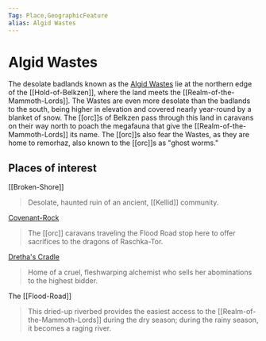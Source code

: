 ```yaml
---
Tag: Place,GeographicFeature
alias: Algid Wastes
---
```

# Algid Wastes
The desolate badlands known as the [Algid Wastes](https://pathfinderwiki.com/wiki/Algid_Wastes) lie at the northern edge of the [[Hold-of-Belkzen]], where the land meets the [[Realm-of-the-Mammoth-Lords]]. The Wastes are even more desolate than the badlands to the south, being higher in elevation and covered nearly year-round by a blanket of snow. The [[orc]]s of Belkzen pass through this land in caravans on their way north to poach the megafauna that give the [[Realm-of-the-Mammoth-Lords]] its name. The [[orc]]s also fear the Wastes, as they are home to remorhaz, also known to the [[orc]]s as "ghost worms."

## Places of interest
[[Broken-Shore]]
> Desolate, haunted ruin of an ancient, [[Kellid]] community.
 
[Covenant-Rock](https://pathfinderwiki.com/wiki/Covenant_Rock)
> The [[orc]] caravans traveling the Flood Road stop here to offer sacrifices to the dragons of Raschka-Tor.

[Dretha's Cradle](https://pathfinderwiki.com/wiki/Dretha%27s_Cradle)
> Home of a cruel, fleshwarping alchemist who sells her abominations to the highest bidder.

The [[Flood-Road]]
>This dried-up riverbed provides the easiest access to the [[Realm-of-the-Mammoth-Lords]] during the dry season; during the rainy season, it becomes a raging river.